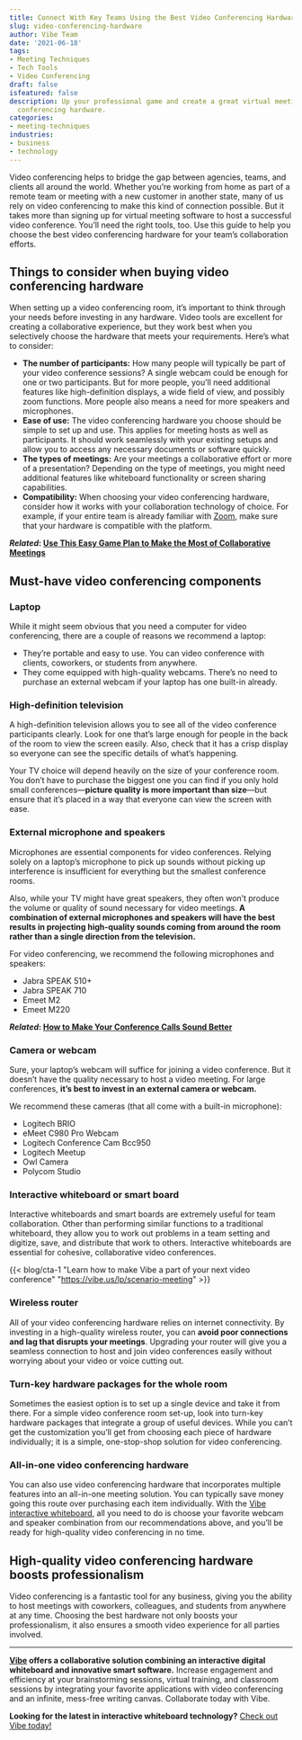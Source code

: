 ```yaml
---
title: Connect With Key Teams Using the Best Video Conferencing Hardware
slug: video-conferencing-hardware
author: Vibe Team
date: '2021-06-18'
tags:
- Meeting Techniques
- Tech Tools
- Video Conferencing
draft: false
isfeatured: false
description: Up your professional game and create a great virtual meeting experience with our guide to choosing the best video
  conferencing hardware.
categories:
- meeting-techniques
industries:
- business
- technology
---
```


Video conferencing helps to bridge the gap between agencies, teams, and clients all around the world. Whether you’re working from home as part of a remote team or meeting with a new customer in another state, many of us rely on video conferencing to make this kind of connection possible. But it takes more than signing up for virtual meeting software to host a successful video conference. You’ll need the right tools, too. Use this guide to help you choose the best video conferencing hardware for your team’s collaboration efforts.

## Things to consider when buying video conferencing hardware

When setting up a video conferencing room, it’s important to think through your needs before investing in any hardware. Video tools are excellent for creating a collaborative experience, but they work best when you selectively choose the hardware that meets your requirements. Here’s what to consider:

- **The number of participants:** How many people will typically be part of your video conference sessions? A single webcam could be enough for one or two participants. But for more people, you’ll need additional features like high-definition displays, a wide field of view, and possibly zoom functions. More people also means a need for more speakers and microphones.
- **Ease of use:** The video conferencing hardware you choose should be simple to set up and use. This applies for meeting hosts as well as participants. It should work seamlessly with your existing setups and allow you to access any necessary documents or software quickly.
- **The types of meetings:** Are your meetings a collaborative effort or more of a presentation? Depending on the type of meetings, you might need additional features like whiteboard functionality or screen sharing capabilities.
- **Compatibility:** When choosing your video conferencing hardware, consider how it works with your collaboration technology of choice. For example, if your entire team is already familiar with [Zoom](https://zoom.us/), make sure that your hardware is compatible with the platform.

***Related*: [Use This Easy Game Plan to Make the Most of Collaborative Meetings](https://vibe.us/blog/collaborative-meetings-plan/)**

## Must-have video conferencing components

### Laptop

While it might seem obvious that you need a computer for video conferencing, there are a couple of reasons we recommend a laptop:

- They’re portable and easy to use. You can video conference with clients, coworkers, or students from anywhere.
- They come equipped with high-quality webcams. There’s no need to purchase an external webcam if your laptop has one built-in already.

### High-definition television

A high-definition television allows you to see all of the video conference participants clearly. Look for one that’s large enough for people in the back of the room to view the screen easily. Also, check that it has a crisp display so everyone can see the specific details of what’s happening.

Your TV choice will depend heavily on the size of your conference room. You don’t have to purchase the biggest one you can find if you only hold small conferences—**picture quality is more important than size**—but ensure that it’s placed in a way that everyone can view the screen with ease.

### External microphone and speakers

Microphones are essential components for video conferences. Relying solely on a laptop’s microphone to pick up sounds without picking up interference is insufficient for everything but the smallest conference rooms.

Also, while your TV might have great speakers, they often won’t produce the volume or quality of sound necessary for video meetings. **A combination of external microphones and speakers will have the best results in projecting high-quality sounds coming from around the room rather than a single direction from the television.**

For video conferencing, we recommend the following microphones and speakers:

- Jabra SPEAK 510+
- Jabra SPEAK 710
- Emeet M2
- Emeet M220

***Related*: [How to Make Your Conference Calls Sound Better](https://vibe.us/blog/conference-call-audio-tips)**

### Camera or webcam

Sure, your laptop’s webcam will suffice for joining a video conference. But it doesn’t have the quality necessary to host a video meeting. For large conferences, **it’s best to invest in an external camera or webcam.**

We recommend these cameras (that all come with a built-in microphone):

- Logitech BRIO
- eMeet C980 Pro Webcam
- Logitech Conference Cam Bcc950
- Logitech Meetup
- Owl Camera
- Polycom Studio

### Interactive whiteboard or smart board

Interactive whiteboards and smart boards are extremely useful for team collaboration. Other than performing similar functions to a traditional whiteboard, they allow you to work out problems in a team setting and digitize, save, and distribute that work to others. Interactive whiteboards are essential for cohesive, collaborative video conferences.

{{< blog/cta-1 "Learn how to make Vibe a part of your next video conference" "https://vibe.us/lp/scenario-meeting" >}}

### Wireless router

All of your video conferencing hardware relies on internet connectivity. By investing in a high-quality wireless router, you can **avoid poor connections and lag that disrupts your meetings**. Upgrading your router will give you a seamless connection to host and join video conferences easily without worrying about your video or voice cutting out.

### Turn-key hardware packages for the whole room

Sometimes the easiest option is to set up a single device and take it from there. For a simple video conference room set-up, look into turn-key hardware packages that integrate a group of useful devices. While you can’t get the customization you’ll get from choosing each piece of hardware individually; it is a simple, one-stop-shop solution for video conferencing.

### All-in-one video conferencing hardware

You can also use video conferencing hardware that incorporates multiple features into an all-in-one meeting solution. You can typically save money going this route over purchasing each item individually. With the [Vibe interactive whiteboard](https://vibe.us/hardware), all you need to do is choose your favorite webcam and speaker combination from our recommendations above, and you’ll be ready for high-quality video conferencing in no time.

## High-quality video conferencing hardware boosts professionalism

Video conferencing is a fantastic tool for any business, giving you the ability to host meetings with coworkers, colleagues, and students from anywhere at any time. Choosing the best hardware not only boosts your professionalism, it also ensures a smooth video experience for all parties involved.



---

**[Vibe](https://vibe.us/) offers a collaborative solution combining an interactive digital whiteboard and innovative smart software.** Increase engagement and efficiency at your brainstorming sessions, virtual training, and classroom sessions by integrating your favorite applications with video conferencing and an infinite, mess-free writing canvas. Collaborate today with Vibe.

**Looking for the latest in interactive whiteboard technology?** [Check out Vibe today!](https://vibe.us/order/)
